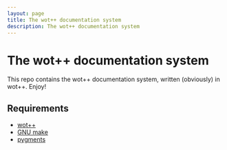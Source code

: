 ```yaml
---
layout: page
title: The wot++ documentation system
description: The wot++ documentation system
---
```

# The wot++ documentation system
This repo contains the wot++ documentation system, written (obviously)
in wot++. Enjoy!
## Requirements
* [wot++](https://github.com/wotpp/wotpp)
* [GNU make](https://www.gnu.org/software/make/)
* [pygments](https://pygments.org/)

